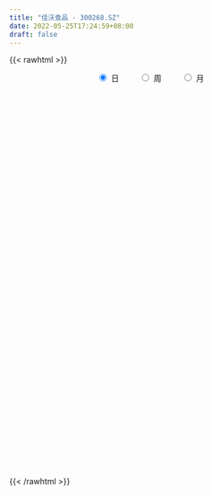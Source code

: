 ```yaml
---
title: "佳沃食品 - 300268.SZ"
date: 2022-05-25T17:24:59+08:00
draft: false
---
```

{{< rawhtml >}}
    <div style="text-align: center">
        <label style="padding: 1rem;"><input style="margin-right: .5rem" type="radio" name="period" value="D" checked onclick="period_change(this)">日</label>
        <label style="padding: 1rem;"><input style="margin-right: .5rem" type="radio" name="period" value="W" onclick="period_change(this)">周</label>
        <label style="padding: 1rem;"><input style="margin-right: .5rem" type="radio" name="period" value="M" onclick="period_change(this)">月</label>
    </div>
    <div id="chart" style="height: 700px;"></div> 
    <script type="text/javascript">
        const D_v = [13145.04,13663.05,7191.04,10773.0,27564.67,13008.0,84226.0,141403.7,189539.82,179212.55,187545.01,143571.5,176761.52,143604.43,189253.91,151968.01,207575.31,147334.25,139234.55,117258.73,154163.55,109918.4,115292.45,120327.79,111083.21,72828.06,106389.52,86748.76,99187.52,60891.77,212212.67,232498.14,178641.51,120754.18,119298.37,123517.76,151480.46,115904.39,106327.94,114860.75,79871.0,70647.0,91020.0,85408.0,52204.79,64749.0,42527.75,47067.0,58462.0,68883.61,47984.0,60441.0,47554.5,44485.0,34669.33,41963.0,36895.0,38705.83,44375.83,44411.83,58368.54,103343.13,89800.7,43679.0,41831.0,56665.53,42396.83,31785.0,25683.0,17790.0,38013.0,38820.3,96392.5,59460.0,47835.87,61320.8,32819.74,41506.01,69755.91,137156.46,77482.89,54893.5,56609.02,42954.0,38817.64,62514.95,37809.95,31688.0,128766.83,85573.49,56201.49,46341.74,55903.31,80698.0,56152.84,65741.0,56137.03,59252.0,72783.0,42992.44,29054.0,104566.92,71501.58,132294.69,84857.63,90142.67,60676.13,72847.76,52758.42,66174.0,110286.56,104191.62,60957.21,53821.95,61814.65,77046.87,59226.9,39187.86,74936.3,30532.0,61694.86,52595.08,58887.0,32768.0,38943.0,28948.0,46447.0,34673.0,37643.03,23052.59,27642.3,59013.41,33432.94,28767.0,31181.29,26229.75,27791.0,16268.83,100284.0,47337.85,30476.78,27700.0,20836.79,31677.83,44000.0,26719.56,18094.58,54946.68,38876.49,21639.02,39759.51,28637.0,19906.0,23868.59,21304.04,21680.01,17948.0,24469.56,64954.6,40561.75,24343.0,27414.0,32401.81,20869.0,55706.82,128567.03,232694.52,173886.12,136979.1,55711.91,63631.36,54038.16,44805.0,35873.0,24068.0,24196.0,22876.0,108737.0,91653.41,60943.24,65972.34,33263.0,53369.01,23774.0,19551.41,26976.5,29566.37,22514.37,21856.89,19308.0,30093.0,26012.0,21627.0,22038.9,35787.0,42807.0,34802.58,47588.39,34320.61,27865.05,28731.0,44653.61,33723.0,29098.61,23397.0,26909.0,20051.0,37267.0,25188.63,18447.0,22692.0,29781.28,26013.07,52874.43,30788.11,35478.0,34051.07,56686.69,47931.02,60566.0,40264.0,39723.01,68124.7,76218.22,78179.19,89179.87,174772.57,270303.67,188594.0,174355.87,165756.06,138268.15,170051.96,104387.0,121262.0,111807.0,96917.78,85533.0,89027.0,75477.0,127626.53,93888.02,101523.96,241338.9,101456.73,62958.53,68131.0,113082.0,97951.99,85634.98]
const D_histogram = [0.0,-0.022974359,-0.0303739353,-0.0218108234,0.01741804,0.0227173302,0.1053380253,0.2452527883,0.4693443636,0.596809552,0.847121999,1.2002234781,1.3297475814,1.2518811882,1.0088789758,0.7455641062,0.4318439879,0.1696390271,-0.0092662337,-0.1610227658,-0.3148822644,-0.3885244754,-0.3918258331,-0.4686736484,-0.4831376516,-0.4885501265,-0.4454105618,-0.4330743899,-0.3758871423,-0.3712249631,-0.2106206732,0.098498266,0.2372999282,0.1575101618,0.0370708491,-0.1109139721,-0.0607459728,-0.0975548222,-0.1075932444,-0.0611522489,-0.0377657283,-0.0714506716,-0.123023816,-0.2109047648,-0.3075207098,-0.3215211256,-0.3511960684,-0.3340944305,-0.3012108747,-0.3379685348,-0.3754736358,-0.4335997175,-0.4891281241,-0.4605069191,-0.4197982785,-0.380348796,-0.3524622942,-0.3024874664,-0.2986725107,-0.3048017974,-0.2421194402,-0.0414003256,0.0401278351,0.0693875334,0.0929123308,0.121608455,0.0898612642,0.0491303981,0.0105355294,-0.0202541069,0.0212408258,0.0337047208,0.1140343487,0.1781849698,0.1512065285,0.1581626866,0.1524780708,0.1688152335,0.2136684512,0.3711977318,0.4268729866,0.4205601822,0.362641493,0.2745868951,0.2175825397,0.2029538753,0.1647738043,0.1166489607,0.167932459,0.1776201535,0.0933151798,0.0570505832,0.0405424284,0.1016460495,0.0707524261,0.0595979678,0.0402047061,0.0593303489,-0.0191543135,-0.1036071408,-0.1373596221,-0.0440778884,0.0117178217,0.2038014506,0.3003806983,0.3479447705,0.3404408275,0.3669618319,0.3302575727,0.246800021,0.3331329382,0.2398045195,0.1473419283,0.0318534685,-0.0531568892,-0.0372672511,-0.0341883151,-0.0755984283,-0.2325332308,-0.3478207534,-0.326783636,-0.3527614339,-0.4034887495,-0.4284973196,-0.3993603638,-0.3764701773,-0.3310338156,-0.2998967231,-0.301645227,-0.2887650772,-0.246311363,-0.1774129623,-0.1040814255,-0.1011394761,-0.1071403458,-0.0939369189,-0.1412886155,-0.1484859673,-0.3257198552,-0.4061285535,-0.4264518827,-0.4217555767,-0.3910897202,-0.3691135472,-0.3063077477,-0.2594337507,-0.2078188167,-0.1120684229,-0.0234130471,0.0434376779,0.1300324864,0.1871524457,0.1879157211,0.2173432493,0.198881303,0.1687866228,0.1625879864,0.1847230085,0.2638789481,0.260428134,0.2411644043,0.1696917848,0.1792601539,0.1410722592,0.2112018044,0.3208142319,0.5086851041,0.4908154796,0.3233881328,0.2042777483,0.1008082201,-0.0048944103,-0.1051680907,-0.2207935113,-0.2660862831,-0.3102638449,-0.3175342145,-0.4454331184,-0.4963536498,-0.4594871081,-0.3569954912,-0.2874917171,-0.1497548987,-0.0667510826,-0.0075738473,0.0495388586,0.1054415891,0.1452897381,0.1624443099,0.1717635921,0.1287049561,0.1383818554,0.1368936758,0.1237062092,0.1265695724,0.1696871835,0.1466817767,0.1392629516,0.0836109184,0.0470409448,-0.0006478099,0.0059080495,-0.0374948923,-0.1124030368,-0.1352283105,-0.1098644125,-0.0649483391,0.0225631233,0.0529997258,0.0727499964,0.0763048313,0.1025336015,0.1203054757,0.1405053728,0.1225573571,0.1305001016,0.1431078621,0.2093447806,0.2510010143,0.1615375153,0.1097223274,0.0648252307,0.1017749331,0.1770066905,0.2252987967,0.3123728486,0.6271619069,0.7865875839,0.8793276586,0.76513693,0.573989572,0.4849945254,0.2631989709,0.0732164286,0.1056953346,0.1397336436,0.1560539379,0.228342609,0.2669454033,0.1790560589,0.2924135768,0.3032144008,0.3690927766,0.2494943007,0.1354915774,0.0153473225,-0.0832378456,-0.0040464995,0.0701105148,0.0611218583]
const D_fast = [0.0,-0.0287179487,-0.0437110088,-0.0406006029,0.0029827705,0.0139613933,0.1229165947,0.3241445549,0.665572221,0.9422397974,1.4043327441,2.0574900928,2.5194510914,2.7545549953,2.7637725268,2.6868486837,2.4810895624,2.2612943584,2.0800725392,1.8880603157,1.655480251,1.484706921,1.3834491051,1.1894328777,1.0541844616,0.9266344551,0.8584213793,0.7624889538,0.7257044158,0.6375603543,0.7455094758,1.0792529815,1.2773796258,1.2369673998,1.1257957994,0.9500824852,0.9850639912,0.9238664363,0.8869297031,0.9180826362,0.9320277248,0.8804801136,0.7981510151,0.6575438752,0.4840477527,0.3896670556,0.2721930957,0.205771126,0.1633519631,0.0421021692,-0.0892713407,-0.2557973517,-0.4336077894,-0.5201133142,-0.5843542431,-0.6399919596,-0.7002210314,-0.7258680702,-0.7967212423,-0.8790509783,-0.8768984811,-0.6865294479,-0.5949693285,-0.5483627469,-0.5016098667,-0.4425116288,-0.4517935036,-0.4802417701,-0.5162027565,-0.5520559195,-0.5052507804,-0.4843607052,-0.3755224901,-0.2668256266,-0.2560024357,-0.209505606,-0.1770707041,-0.1185297329,-0.0202594025,0.2300693111,0.3924628125,0.4912900537,0.5240317377,0.5046238636,0.5020151432,0.5381249475,0.5411383276,0.5221757242,0.6154423372,0.6695350701,0.6085588913,0.5865569405,0.5801843928,0.6666995262,0.6534940094,0.6572390431,0.6478969579,0.6818551879,0.5985819471,0.4882273346,0.4201349478,0.5023972094,0.561122375,0.8041563665,0.9758307887,1.1103810536,1.1879873175,1.3062487798,1.3521089138,1.3303513674,1.4999675191,1.4665902304,1.4109631212,1.3034380285,1.2051384485,1.2117112739,1.2062431311,1.1459334108,0.9308653006,0.7286225897,0.6679637981,0.5537956417,0.4021961387,0.2700632387,0.1993601035,0.1281327457,0.0908106535,0.0469735652,-0.0301862454,-0.0894973649,-0.1086214914,-0.0840763314,-0.0367651509,-0.0591080705,-0.0918940266,-0.1021748296,-0.18484868,-0.2291675237,-0.4878313753,-0.669772212,-0.7967085119,-0.8974511,-0.9645576736,-1.0348598874,-1.0486310248,-1.0666154655,-1.0669552357,-0.9992219476,-0.9164198335,-0.8387096891,-0.719606759,-0.6156986882,-0.5679564825,-0.4841931421,-0.4529347626,-0.4408327871,-0.406384427,-0.3380686528,-0.1929429761,-0.1312867567,-0.0902593853,-0.1193090586,-0.064925651,-0.0678454809,0.0550845153,0.2449005009,0.5599426491,0.6647768945,0.5781965809,0.5101556334,0.4318881602,0.3249619273,0.1983962242,0.0275724258,-0.0842419168,-0.2059854398,-0.292639363,-0.5318965466,-0.7069054904,-0.7849107258,-0.7716679816,-0.7740371367,-0.673739043,-0.6074229976,-0.5501392242,-0.4806418036,-0.3983786759,-0.3222080923,-0.2644424431,-0.2121822628,-0.2230646598,-0.1787922967,-0.1460570572,-0.1283179715,-0.0938122153,-0.0082728083,0.0053922291,0.0327891419,-0.0019601617,-0.0267698992,-0.0746206063,-0.0665877346,-0.1193643994,-0.2223733031,-0.2790056545,-0.2811078596,-0.2524288709,-0.1592766277,-0.1155900938,-0.077652324,-0.0550212813,-0.0031591108,0.0446891324,0.1000153727,0.1127066963,0.1532744661,0.2016591921,0.3202323058,0.424638793,0.3755596729,0.3511750668,0.3224842778,0.3848777135,0.5043611435,0.6089779489,0.774145213,1.2457247479,1.6017973209,1.9143693103,1.9914628142,1.9438128492,1.9760664339,1.8200706222,1.648392187,1.7072949266,1.7762666465,1.8316004254,1.9609747487,2.0663138938,2.0231885642,2.2096494762,2.2962539004,2.4544054703,2.3971805696,2.3170507407,2.2007433164,2.0813486869,2.1595284081,2.2512130511,2.2575048591]
const D_slow = [0.0,-0.0057435897,-0.0133370736,-0.0187897794,-0.0144352694,-0.0087559369,0.0175785694,0.0788917665,0.1962278574,0.3454302454,0.5572107452,0.8572666147,1.18970351,1.5026738071,1.754893551,1.9412845776,2.0492455745,2.0916553313,2.0893387729,2.0490830814,1.9703625154,1.8732313965,1.7752749382,1.6581065261,1.5373221132,1.4151845816,1.3038319411,1.1955633437,1.1015915581,1.0087853173,0.956130149,0.9807547155,1.0400796976,1.079457238,1.0887249503,1.0609964573,1.0458099641,1.0214212585,0.9945229474,0.9792348852,0.9697934531,0.9519307852,0.9211748312,0.86844864,0.7915684625,0.7111881811,0.623389164,0.5398655564,0.4645628378,0.3800707041,0.2862022951,0.1778023657,0.0555203347,-0.0596063951,-0.1645559647,-0.2596431637,-0.3477587372,-0.4233806038,-0.4980487315,-0.5742491809,-0.6347790409,-0.6451291223,-0.6350971636,-0.6177502802,-0.5945221975,-0.5641200838,-0.5416547677,-0.5293721682,-0.5267382859,-0.5318018126,-0.5264916062,-0.518065426,-0.4895568388,-0.4450105963,-0.4072089642,-0.3676682926,-0.3295487749,-0.2873449665,-0.2339278537,-0.1411284207,-0.0344101741,0.0707298715,0.1613902447,0.2300369685,0.2844326034,0.3351710723,0.3763645233,0.4055267635,0.4475098782,0.4919149166,0.5152437115,0.5295063573,0.5396419644,0.5650534768,0.5827415833,0.5976410753,0.6076922518,0.622524839,0.6177362606,0.5918344754,0.5574945699,0.5464750978,0.5494045532,0.6003549159,0.6754500905,0.7624362831,0.84754649,0.9392869479,1.0218513411,1.0835513464,1.1668345809,1.2267857108,1.2636211929,1.27158456,1.2582953377,1.2489785249,1.2404314462,1.2215318391,1.1633985314,1.0764433431,0.9947474341,0.9065570756,0.8056848882,0.6985605583,0.5987204673,0.504602923,0.4218444691,0.3468702883,0.2714589816,0.1992677123,0.1376898715,0.0933366309,0.0673162746,0.0420314056,0.0152463191,-0.0082379106,-0.0435600645,-0.0806815563,-0.1621115201,-0.2636436585,-0.3702566292,-0.4756955233,-0.5734679534,-0.6657463402,-0.7423232771,-0.8071817148,-0.859136419,-0.8871535247,-0.8930067865,-0.882147367,-0.8496392454,-0.802851134,-0.7558722037,-0.7015363914,-0.6518160656,-0.6096194099,-0.5689724133,-0.5227916612,-0.4568219242,-0.3917148907,-0.3314237896,-0.2890008434,-0.2441858049,-0.2089177401,-0.156117289,-0.0759137311,0.051257545,0.1739614149,0.2548084481,0.3058778851,0.3310799402,0.3298563376,0.3035643149,0.2483659371,0.1818443663,0.1042784051,0.0248948515,-0.0864634281,-0.2105518406,-0.3254236176,-0.4146724904,-0.4865454197,-0.5239841444,-0.540671915,-0.5425653768,-0.5301806622,-0.5038202649,-0.4674978304,-0.4268867529,-0.3839458549,-0.3517696159,-0.317174152,-0.2829507331,-0.2520241808,-0.2203817877,-0.1779599918,-0.1412895476,-0.1064738097,-0.0855710801,-0.0738108439,-0.0739727964,-0.072495784,-0.0818695071,-0.1099702663,-0.1437773439,-0.1712434471,-0.1874805318,-0.181839751,-0.1685898196,-0.1504023205,-0.1313261126,-0.1056927123,-0.0756163433,-0.0404900001,-0.0098506608,0.0227743645,0.0585513301,0.1108875252,0.1736377788,0.2140221576,0.2414527394,0.2576590471,0.2831027804,0.327354453,0.3836791522,0.4617723643,0.6185628411,0.815209737,1.0350416517,1.2263258842,1.3698232772,1.4910719085,1.5568716513,1.5751757584,1.6015995921,1.636533003,1.6755464874,1.7326321397,1.7993684905,1.8441325052,1.9172358994,1.9930394996,2.0853126938,2.1476862689,2.1815591633,2.1853959939,2.1645865325,2.1635749076,2.1811025363,2.1963830009]
const D_data = [['2021-05-14', 10.46, 10.64, 10.36, 10.7],['2021-05-17', 10.53, 10.28, 10.21, 10.75],['2021-05-18', 10.35, 10.37, 10.23, 10.42],['2021-05-19', 10.3, 10.55, 10.24, 10.66],['2021-05-20', 10.51, 11.06, 10.51, 11.11],['2021-05-21', 10.96, 10.77, 10.63, 11.0],['2021-05-24', 11.04, 12.03, 11.0, 12.19],['2021-05-25', 11.88, 13.5, 11.88, 13.74],['2021-05-26', 13.9, 15.85, 13.56, 16.04],['2021-05-27', 15.78, 16.06, 14.98, 16.34],['2021-05-28', 16.35, 19.27, 16.01, 19.27],['2021-05-31', 20.7, 23.12, 20.23, 23.12],['2021-06-01', 24.5, 22.79, 21.58, 24.7],['2021-06-02', 22.3, 21.56, 21.3, 23.35],['2021-06-03', 22.24, 19.76, 19.38, 22.73],['2021-06-04', 19.76, 19.1, 18.88, 20.65],['2021-06-07', 19.0, 17.66, 17.21, 19.2],['2021-06-08', 17.8, 17.28, 17.02, 18.16],['2021-06-09', 17.21, 17.49, 16.61, 17.67],['2021-06-10', 17.1, 17.16, 16.49, 17.29],['2021-06-11', 17.23, 16.4, 16.36, 18.13],['2021-06-15', 16.26, 16.78, 16.26, 17.5],['2021-06-16', 17.25, 17.4, 16.32, 17.91],['2021-06-17', 17.45, 16.16, 15.91, 17.77],['2021-06-18', 16.12, 16.54, 15.42, 16.75],['2021-06-21', 16.21, 16.42, 16.04, 16.83],['2021-06-22', 16.38, 16.95, 16.16, 17.88],['2021-06-23', 16.71, 16.54, 16.14, 16.95],['2021-06-24', 16.76, 17.13, 15.95, 17.38],['2021-06-25', 16.88, 16.49, 16.35, 17.14],['2021-06-28', 17.71, 18.8, 17.2, 19.79],['2021-06-29', 18.41, 22.03, 17.58, 22.46],['2021-06-30', 21.1, 21.39, 20.53, 23.12],['2021-07-01', 21.5, 19.12, 18.89, 22.4],['2021-07-02', 19.35, 18.3, 17.87, 19.74],['2021-07-05', 18.53, 17.35, 17.02, 18.68],['2021-07-06', 17.57, 19.65, 17.24, 20.3],['2021-07-07', 19.09, 18.68, 18.41, 20.1],['2021-07-08', 18.3, 18.95, 17.9, 19.94],['2021-07-09', 19.0, 19.83, 18.26, 20.59],['2021-07-12', 20.08, 19.83, 19.33, 20.36],['2021-07-13', 19.47, 19.18, 18.8, 19.66],['2021-07-14', 19.16, 18.78, 18.57, 19.98],['2021-07-15', 18.34, 17.94, 17.47, 18.58],['2021-07-16', 17.8, 17.24, 17.24, 18.08],['2021-07-19', 17.6, 17.83, 17.48, 18.39],['2021-07-20', 17.5, 17.34, 17.2, 17.99],['2021-07-21', 17.53, 17.7, 17.41, 18.1],['2021-07-22', 17.59, 17.85, 17.26, 18.0],['2021-07-23', 17.65, 16.77, 16.7, 17.95],['2021-07-26', 16.6, 16.32, 16.16, 16.88],['2021-07-27', 16.32, 15.51, 15.3, 16.53],['2021-07-28', 15.53, 14.88, 14.67, 15.53],['2021-07-29', 15.0, 15.48, 15.0, 15.78],['2021-07-30', 15.32, 15.45, 15.26, 15.68],['2021-08-02', 15.75, 15.3, 15.08, 15.77],['2021-08-03', 15.27, 15.0, 14.95, 15.4],['2021-08-04', 14.96, 15.17, 14.95, 15.92],['2021-08-05', 15.18, 14.43, 14.3, 15.19],['2021-08-06', 14.19, 13.98, 13.85, 14.84],['2021-08-09', 13.95, 14.69, 13.9, 15.12],['2021-08-10', 14.66, 16.93, 14.52, 17.28],['2021-08-11', 16.88, 16.11, 15.9, 17.1],['2021-08-12', 16.37, 15.71, 15.69, 16.48],['2021-08-13', 15.71, 15.76, 15.53, 16.45],['2021-08-16', 16.0, 15.97, 15.86, 16.85],['2021-08-17', 15.82, 15.21, 15.03, 16.19],['2021-08-18', 15.1, 14.88, 14.72, 15.34],['2021-08-19', 14.92, 14.64, 14.58, 15.3],['2021-08-20', 14.68, 14.47, 14.23, 14.79],['2021-08-23', 14.55, 15.33, 14.3, 15.47],['2021-08-24', 15.5, 15.06, 14.88, 15.75],['2021-08-25', 15.15, 16.15, 14.93, 17.17],['2021-08-26', 15.83, 16.39, 15.4, 16.55],['2021-08-27', 16.17, 15.42, 15.42, 16.76],['2021-08-30', 15.07, 15.86, 14.85, 16.3],['2021-08-31', 15.86, 15.78, 15.6, 16.28],['2021-09-01', 15.78, 16.17, 15.5, 16.48],['2021-09-02', 16.06, 16.81, 15.95, 17.5],['2021-09-03', 16.98, 18.98, 16.88, 19.95],['2021-09-06', 18.71, 18.59, 18.4, 19.16],['2021-09-07', 18.22, 18.29, 17.81, 18.48],['2021-09-08', 18.44, 17.8, 17.58, 19.17],['2021-09-09', 17.47, 17.31, 17.23, 17.98],['2021-09-10', 17.15, 17.54, 17.03, 17.79],['2021-09-13', 17.7, 18.09, 17.08, 18.45],['2021-09-14', 17.9, 17.85, 17.68, 18.3],['2021-09-15', 17.77, 17.66, 17.4, 18.28],['2021-09-16', 17.82, 19.09, 17.53, 19.88],['2021-09-17', 18.9, 18.94, 18.08, 19.66],['2021-09-22', 18.5, 17.74, 17.74, 18.95],['2021-09-23', 17.99, 18.15, 17.87, 18.71],['2021-09-24', 18.07, 18.37, 17.66, 18.89],['2021-09-27', 18.37, 19.6, 18.31, 19.68],['2021-09-28', 19.0, 18.68, 18.48, 19.35],['2021-09-29', 18.6, 18.95, 18.47, 19.79],['2021-09-30', 18.81, 18.89, 18.81, 19.78],['2021-10-08', 19.14, 19.5, 18.95, 19.82],['2021-10-11', 19.3, 18.22, 18.1, 19.43],['2021-10-12', 17.89, 17.74, 17.47, 18.65],['2021-10-13', 17.79, 18.04, 17.5, 18.28],['2021-10-14', 17.94, 19.8, 17.55, 20.34],['2021-10-15', 19.8, 19.8, 19.21, 20.18],['2021-10-18', 20.2, 22.35, 19.6, 22.66],['2021-10-19', 22.78, 22.23, 21.51, 22.93],['2021-10-20', 22.2, 22.37, 22.01, 23.92],['2021-10-21', 22.81, 22.18, 22.07, 23.4],['2021-10-22', 22.18, 23.07, 21.56, 23.96],['2021-10-25', 23.42, 22.67, 22.3, 23.79],['2021-10-26', 23.24, 22.14, 21.41, 23.24],['2021-10-27', 22.32, 24.67, 21.53, 25.86],['2021-10-28', 24.87, 22.8, 22.71, 25.35],['2021-10-29', 23.1, 22.64, 21.82, 23.68],['2021-11-01', 22.63, 22.04, 21.7, 22.95],['2021-11-02', 22.27, 22.05, 21.7, 22.87],['2021-11-03', 22.01, 23.27, 21.79, 23.78],['2021-11-04', 23.12, 23.31, 22.58, 23.6],['2021-11-05', 23.01, 22.78, 22.54, 23.59],['2021-11-08', 22.82, 20.84, 20.37, 22.84],['2021-11-09', 21.0, 20.55, 20.5, 21.16],['2021-11-10', 20.64, 21.88, 20.64, 22.3],['2021-11-11', 21.88, 21.14, 20.4, 22.44],['2021-11-12', 20.84, 20.44, 20.1, 21.28],['2021-11-15', 20.48, 20.33, 20.2, 20.93],['2021-11-16', 20.43, 20.78, 20.19, 21.14],['2021-11-17', 20.47, 20.61, 20.23, 20.81],['2021-11-18', 20.86, 20.86, 20.57, 21.78],['2021-11-19', 20.75, 20.69, 20.08, 20.9],['2021-11-22', 20.7, 20.16, 19.93, 20.7],['2021-11-23', 20.04, 20.17, 20.04, 20.74],['2021-11-24', 20.33, 20.5, 19.91, 20.62],['2021-11-25', 20.43, 20.98, 20.2, 21.85],['2021-11-26', 20.93, 21.32, 20.55, 21.78],['2021-11-29', 20.86, 20.57, 20.41, 21.11],['2021-11-30', 20.6, 20.37, 20.25, 20.94],['2021-12-01', 20.41, 20.55, 19.99, 20.55],['2021-12-02', 20.38, 19.6, 19.6, 20.58],['2021-12-03', 19.6, 19.83, 19.44, 19.96],['2021-12-06', 19.23, 16.99, 16.67, 19.23],['2021-12-07', 16.99, 17.18, 16.54, 17.39],['2021-12-08', 17.3, 17.28, 16.73, 17.3],['2021-12-09', 17.23, 17.15, 17.1, 17.6],['2021-12-10', 17.14, 17.17, 17.05, 17.43],['2021-12-13', 17.35, 16.81, 16.66, 17.35],['2021-12-14', 16.7, 17.18, 16.69, 17.69],['2021-12-15', 17.2, 16.94, 16.81, 17.35],['2021-12-16', 17.03, 16.96, 16.76, 17.13],['2021-12-17', 16.91, 17.66, 16.82, 18.28],['2021-12-20', 17.71, 17.89, 17.36, 18.1],['2021-12-21', 17.93, 17.92, 17.61, 18.1],['2021-12-22', 18.06, 18.53, 17.88, 18.79],['2021-12-23', 18.54, 18.56, 18.2, 18.91],['2021-12-24', 18.78, 18.05, 18.05, 18.78],['2021-12-27', 18.29, 18.55, 17.88, 18.75],['2021-12-28', 18.57, 18.05, 17.92, 18.57],['2021-12-29', 17.97, 17.83, 17.58, 18.11],['2021-12-30', 17.92, 18.08, 17.73, 18.2],['2021-12-31', 18.04, 18.54, 18.04, 18.78],['2022-01-04', 18.49, 19.64, 18.49, 20.24],['2022-01-05', 20.2, 18.96, 18.8, 20.2],['2022-01-06', 19.0, 18.85, 18.45, 19.0],['2022-01-07', 18.85, 18.07, 18.07, 19.15],['2022-01-10', 18.06, 19.02, 18.06, 19.15],['2022-01-11', 19.1, 18.44, 18.35, 19.2],['2022-01-12', 18.56, 20.0, 18.42, 20.19],['2022-01-13', 20.39, 21.18, 20.22, 23.95],['2022-01-14', 22.7, 23.3, 22.7, 25.42],['2022-01-17', 22.12, 21.6, 21.1, 22.7],['2022-01-18', 20.9, 19.58, 18.96, 20.9],['2022-01-19', 19.45, 19.66, 19.31, 19.98],['2022-01-20', 19.76, 19.42, 19.33, 20.7],['2022-01-21', 18.93, 18.91, 18.8, 19.42],['2022-01-24', 18.8, 18.42, 18.29, 19.0],['2022-01-25', 18.26, 17.55, 17.32, 18.42],['2022-01-26', 17.57, 17.83, 17.55, 18.18],['2022-01-27', 17.72, 17.39, 17.39, 18.09],['2022-01-28', 17.47, 17.47, 17.23, 17.84],['2022-02-07', 16.24, 15.28, 14.88, 16.4],['2022-02-08', 15.3, 15.36, 14.6, 15.37],['2022-02-09', 15.78, 16.0, 15.44, 16.22],['2022-02-10', 16.0, 16.82, 16.0, 17.49],['2022-02-11', 17.04, 16.55, 16.42, 17.06],['2022-02-14', 16.67, 17.72, 16.44, 17.75],['2022-02-15', 17.81, 17.47, 17.27, 17.9],['2022-02-16', 17.71, 17.45, 17.24, 17.71],['2022-02-17', 17.49, 17.68, 17.32, 18.1],['2022-02-18', 17.47, 17.96, 17.45, 18.42],['2022-02-21', 17.97, 18.05, 17.77, 18.28],['2022-02-22', 18.09, 17.98, 17.61, 18.21],['2022-02-23', 18.05, 18.03, 17.74, 18.27],['2022-02-24', 17.88, 17.35, 17.17, 18.27],['2022-02-25', 17.59, 17.98, 17.56, 18.07],['2022-02-28', 17.98, 17.93, 17.25, 17.98],['2022-03-01', 17.6, 17.81, 17.6, 18.1],['2022-03-02', 17.74, 18.05, 17.65, 18.56],['2022-03-03', 18.19, 18.77, 18.05, 18.85],['2022-03-04', 18.71, 18.1, 17.9, 18.71],['2022-03-07', 18.1, 18.31, 17.93, 18.98],['2022-03-08', 18.31, 17.61, 17.5, 18.35],['2022-03-09', 17.61, 17.64, 16.84, 18.13],['2022-03-10', 17.9, 17.28, 17.15, 17.9],['2022-03-11', 17.22, 17.84, 16.83, 18.1],['2022-03-14', 17.98, 17.09, 17.02, 18.11],['2022-03-15', 16.9, 16.3, 16.3, 17.14],['2022-03-16', 16.8, 16.57, 15.92, 16.8],['2022-03-17', 16.77, 17.06, 16.49, 17.44],['2022-03-18', 17.15, 17.4, 17.0, 17.58],['2022-03-21', 17.5, 18.25, 17.33, 18.56],['2022-03-22', 18.15, 17.86, 17.75, 18.38],['2022-03-23', 17.91, 17.89, 17.66, 18.02],['2022-03-24', 17.95, 17.79, 17.67, 18.35],['2022-03-25', 17.99, 18.21, 17.58, 18.5],['2022-03-28', 18.42, 18.3, 17.86, 18.76],['2022-03-29', 18.28, 18.53, 18.05, 19.24],['2022-03-30', 17.98, 18.16, 17.7, 18.5],['2022-03-31', 18.19, 18.56, 18.1, 18.86],['2022-04-01', 18.64, 18.79, 18.38, 19.2],['2022-04-06', 18.85, 19.83, 18.85, 20.17],['2022-04-07', 19.59, 20.02, 19.43, 20.39],['2022-04-08', 19.57, 18.44, 18.19, 19.89],['2022-04-11', 18.7, 18.67, 18.04, 19.13],['2022-04-12', 18.53, 18.6, 17.77, 18.75],['2022-04-13', 18.6, 19.71, 18.35, 20.2],['2022-04-14', 20.39, 20.65, 19.2, 20.97],['2022-04-15', 20.63, 20.86, 19.67, 21.37],['2022-04-18', 20.34, 21.99, 20.34, 21.99],['2022-04-19', 24.57, 26.39, 23.65, 26.39],['2022-04-20', 28.0, 26.4, 25.61, 29.89],['2022-04-21', 27.44, 27.05, 26.3, 28.28],['2022-04-22', 26.59, 25.22, 25.21, 27.73],['2022-04-25', 24.68, 24.15, 24.15, 25.99],['2022-04-26', 24.57, 25.3, 24.27, 26.17],['2022-04-27', 25.0, 23.31, 22.05, 25.28],['2022-04-28', 23.6, 22.95, 22.66, 24.0],['2022-04-29', 23.36, 25.61, 23.36, 25.7],['2022-05-05', 25.6, 26.14, 24.9, 26.72],['2022-05-06', 25.11, 26.41, 25.05, 26.95],['2022-05-09', 26.44, 27.75, 26.15, 27.76],['2022-05-10', 27.35, 28.08, 26.51, 28.26],['2022-05-11', 27.8, 26.8, 26.68, 27.9],['2022-05-12', 26.0, 29.85, 26.0, 30.5],['2022-05-13', 29.82, 29.42, 28.79, 30.22],['2022-05-16', 29.8, 30.88, 29.54, 31.13],['2022-05-17', 31.06, 28.96, 28.45, 34.8],['2022-05-18', 29.97, 28.86, 28.63, 30.1],['2022-05-19', 28.29, 28.52, 27.72, 29.1],['2022-05-20', 29.1, 28.48, 28.11, 29.67],['2022-05-23', 28.97, 30.93, 28.78, 31.88],['2022-05-24', 31.02, 31.62, 29.71, 32.0],['2022-05-25', 31.42, 31.12, 30.25, 32.42]]
const W_v = [73037.53,2633.0,462154.27,169339.61,138743.81,138561.68,297496.25,232287.93,157632.31,196461.6,157299.44,104566.62,86135.99,103800.13,139726.56,146190.5,225360.04,175046.23,113584.48,103993.19,159538.16,206398.33,55097.01,356226.29,350228.3900000001,200620.73,138338.04,157307.55,216025.31,298439.1,113376.24,57788.76,219703.48,133610.39,295402.2,177448.55,241478.84,79980.9,118044.52,101275.48,80871.14,39735.13,193398.92,206888.1,379011.37,310966.88,217340.32,83166.67,84888.2,54722.79,67802.0,65659.0,50987.56,95330.6,48900.41,63644.85,58123.52,55333.78,45573.98,148535.97,66113.29,71764.69,58600.54,67853.0,94441.57,108241.46,95290.96,107636.81,168741.94,222799.39,92826.26,82432.79,56893.03,53489.41,67133.55,41262.18,81978.03,46674.36,179024.93,189046.63,98371.64,117266.44,252299.73,239820.67,185252.97,114228.46,123285.53,118346.07,155551.42,147252.83,106835.28,63036.89,105819.66,73483.96,56581.36,53238.0,50319.48,52507.56,70537.95,65931.25,123666.68,50446.69,49651.83,34585.92,67284.44,39569.61,38475.8,65095.18,45224.15,38574.26,45613.46,77591.15,51805.59,7554.0,24919.2,78533.37,52265.94,146158.21,42048.99,16634.12,43585.08,26565.4,23596.2,28986.38,74578.51,83030.54,88554.26,73306.65,52277.23,37076.34,60065.15,98536.46,74825.34,95743.08,128440.28,137627.9,198062.1,188091.42,191829.93,157418.87,105466.46,89972.55,77245.12,46005.78,37803.02,41199.53,30031.07,63572.88,41676.0,105030.69,32053.2,94063.93,146494.12,179843.82,275226.23,152195.73,191530.38,113526.93,141525.89,452422.16,389276.89,410691.04,189404.91,139155.99,45721.0,13662.0,205149.03,119626.92,146925.79,135384.06,296777.19,270067.42,215586.68,438790.1799999999,661196.87,359994.61,280041.54,146367.0,231521.97,163330.54,88189.0,104983.04,135329.66,85152.59,45839.0,108642.69,136356.5,70143.0,193662.37,98186.56,54722.88,50591.01,252822.09,77143.01,74966.98,19632.62,73588.28,72199.76,781927.0800000001,805159.37,765566.3899999999,456621.85,426045.6300000001,863404.87,612091.3,379150.79,281689.36,235133.83,206351.49,337022.37,174320.36,280521.67,342558.92,270757.05,346353.22,158446.54,258728.87,59252.0,320897.94,440818.88,394367.81,291098.23,278645.24,181779.0,180784.27,130237.87,226635.42,175438.65,148818.02,109270.2,157273.35,470239.18,484246.65,151818.0,360568.99,153237.29,119784.26,157062.48,183158.66,133178.61,133375.91,179204.68,165183.71,302509.12,897205.98,699725.1699999999,208724.78,471551.55,575409.12,296668.97]
const W_histogram = [0.0,-0.2252763533,-0.6828133668,-1.0178786239,-1.1490826558,-1.1002556625,-0.8812046995,-0.5681261028,-0.2086773235,0.0733997307,0.266500383,0.309501147,0.3269384057,0.3400954152,0.336979433,0.3970876454,0.4034228139,0.2133438086,0.0889618416,-0.0568480254,0.1471490649,0.1062637189,0.0567434539,-0.59497027,-1.0180773051,-1.2351071241,-1.318990442,-1.2941476185,-1.4413789793,-1.5163429908,-1.4358789992,-1.2551120833,-1.0015000911,-0.6436811013,-0.3290968267,-0.1377624396,0.1038132066,0.2369815438,0.2921285403,0.2437624242,0.2409861707,0.2746773359,0.3747820988,0.5710385373,0.6519599883,0.7212340889,0.6624225833,0.5848913064,0.4683637695,0.4096545759,0.3248729065,0.2951001822,0.2649562496,0.2789519682,0.2145831296,0.1633325747,0.0983679644,0.0592596568,0.0344435765,0.0472495787,0.051586715,0.1057921614,0.1396700131,0.0412881517,-0.0053784424,-0.017810487,0.0180725651,0.0701909877,0.2470178142,0.3077438457,0.3326586837,0.3847557936,0.4017808476,0.4033114914,0.4081709577,0.4075500538,0.4115322926,0.3961931422,0.5167017988,0.5004349476,0.5174910321,0.5118782307,0.5722330022,0.6375580068,0.6104996063,0.5606637862,0.5361767291,0.4867960774,0.4883857286,0.5481677116,0.5398465332,0.5014471125,0.2944556073,0.0870618817,-0.0888506288,-0.1424334012,-0.2202315237,-0.2377894934,-0.2135750077,-0.1805535315,-0.0431377944,0.0045480227,-0.0243862168,-0.0736068195,-0.1002475228,-0.1870535686,-0.1917214413,-0.1238033764,-0.1355597942,-0.1133664122,-0.081647985,-0.0065073092,-0.0376244337,-0.0532146676,-0.037712742,0.0220775306,0.006248525,-0.0504180486,-0.0638631565,-0.1016979995,-0.1743027065,-0.2306737988,-0.2446712093,-0.2550689065,-0.2665511916,-0.2117716372,-0.1791143671,-0.1495012703,-0.1121588233,-0.1176224075,-0.1819084959,-0.1892958951,-0.1710505978,-0.2228214821,-0.1167824476,-0.0804970033,-0.0334908878,0.061881119,0.1734928588,0.2309629774,0.1999049557,0.1266570559,0.0764651746,0.0195686853,-0.0322103491,-0.0499143334,-0.0713841415,-0.0690372246,-0.1008677263,-0.1375434039,-0.1814016212,-0.119835469,-0.0774704208,-0.0893896558,-0.1619462604,-0.1451684567,-0.1157040635,-0.0802069975,-0.054732132,0.0825893546,0.2054079063,0.2337340553,0.2193236886,0.1228610665,0.0665384079,0.0471100462,0.0931988899,0.1209264554,0.1628579822,0.1268836545,0.1674823543,0.2229330886,0.2568362662,0.2633840309,0.2875802943,0.2175298176,0.0405295464,-0.062854125,-0.1745221417,-0.3061908612,-0.3713196877,-0.4498325522,-0.4690519285,-0.4400962465,-0.3450841391,-0.2581738604,-0.1107479475,-0.0522069318,0.0382940084,0.0763485979,0.0538348668,0.067167729,0.0599968638,0.0485101194,0.0469352114,0.0623974377,0.0875854379,0.1116057535,0.6675344765,0.9728897907,0.9415072144,0.8798052585,0.7882036111,0.7995677051,0.8551816842,0.6707373503,0.4792626945,0.2380816361,-0.0317266087,-0.0978543064,-0.2285496583,-0.2493910206,-0.0331529768,0.0013335335,0.1013329897,0.1112007984,0.1333663541,0.1675175652,0.1872256079,0.3859595606,0.4494804873,0.4602742482,0.278136952,0.1492759638,0.0844731214,-0.0722682228,-0.3529201512,-0.4946945781,-0.547245485,-0.5334889634,-0.5389423977,-0.1911613396,-0.2537012334,-0.3813035613,-0.5089423844,-0.4800579046,-0.4421942267,-0.3932978215,-0.3634038539,-0.3576462458,-0.2867314357,-0.1927193689,-0.1480698379,0.0404120197,0.4328788232,0.678282937,0.8432658149,1.0883086087,1.1161256111,1.232254843]
const W_fast = [0.0,-0.2815954416,-0.9098357968,-1.4993707099,-1.9178454058,-2.1440823281,-2.1453325399,-1.9742854689,-1.6670060205,-1.3665790336,-1.1068532856,-0.9864772348,-0.8873053747,-0.7891245113,-0.7079956354,-0.5486155116,-0.4414246396,-0.5781676927,-0.6803091993,-0.8403310727,-0.5995467161,-0.6138661324,-0.6492005339,-1.4496568253,-2.1272831867,-2.6530897867,-3.0667207151,-3.3654147962,-3.8729909019,-4.3270406611,-4.6055464193,-4.7385575242,-4.7353205548,-4.5384218403,-4.3061117724,-4.1492179952,-3.8816890474,-3.6892753242,-3.5610961926,-3.5485217027,-3.4910514134,-3.3886909143,-3.1948906268,-2.8558745539,-2.6119631059,-2.362380483,-2.2555863428,-2.1868947931,-2.1863313876,-2.1426269373,-2.14619038,-2.1021880588,-2.0660929289,-1.9823592183,-1.9930822745,-2.0034996857,-2.0438723049,-2.0681656983,-2.0843708845,-2.0597524876,-2.0425186725,-1.9618651858,-1.8930698308,-1.9811296543,-2.029140859,-2.0460255253,-2.0056243319,-1.9359581624,-1.6973768824,-1.5597148895,-1.4516353806,-1.3033493223,-1.1858790564,-1.0835205398,-0.976618334,-0.8753517245,-0.7684864125,-0.6847772773,-0.4350931711,-0.3262512853,-0.1798224428,-0.0574656865,0.1459473355,0.3706618418,0.4962283428,0.5865584694,0.6961155945,0.7684339621,0.8921200454,1.0889439564,1.2155844113,1.3025467687,1.1691691653,0.9835409101,0.7854157425,0.6962246198,0.5633686163,0.4863632733,0.4571840071,0.4450671004,0.5716983889,0.6205212117,0.585490418,0.5178681105,0.4661655264,0.3325960884,0.2799978554,0.3169650762,0.2713187098,0.2651704888,0.2764769197,0.3499907682,0.3094675354,0.2805736346,0.2866473746,0.3519570299,0.3376901555,0.2684190698,0.2390081728,0.1757488298,0.0595684463,-0.0544710958,-0.1296363085,-0.2038012324,-0.2819213154,-0.2800846703,-0.292205992,-0.2999682127,-0.2906654716,-0.3255346577,-0.43529787,-0.490009243,-0.5145265951,-0.62200285,-0.5451594274,-0.528998234,-0.4903648404,-0.3795225538,-0.2245375993,-0.1093267364,-0.0904085192,-0.131992155,-0.1630677426,-0.2150720606,-0.2749036823,-0.3050862499,-0.3444020934,-0.3593144826,-0.4163619159,-0.4874234444,-0.5766320671,-0.5450247821,-0.5220273391,-0.5562939881,-0.6693371577,-0.6888514683,-0.6883130909,-0.6728677742,-0.6610759418,-0.5031071165,-0.3289365883,-0.2421769255,-0.20175637,-0.2675037255,-0.3071917821,-0.3148426323,-0.2454540662,-0.1874948868,-0.1048488644,-0.1091022785,-0.0266329902,0.0845510163,0.1826632604,0.2550570328,0.3511483698,0.3354803475,0.1686124629,0.0495152602,-0.1057832918,-0.3139997267,-0.4719584751,-0.6629294777,-0.7994118361,-0.8804802156,-0.871739143,-0.8493723295,-0.7296334035,-0.6841441207,-0.5840696783,-0.5269279394,-0.5359829538,-0.5058581593,-0.4980298086,-0.4973890231,-0.4872301283,-0.4561685425,-0.4090841828,-0.3571624288,0.3656499132,0.9142276751,1.1182219024,1.2764712612,1.3819205165,1.5931765368,1.862585937,1.8458259406,1.7741669584,1.592506309,1.3147664121,1.2241751377,1.0363423714,0.9531532539,1.1611030535,1.1959229472,1.3212556508,1.3589236591,1.4144308033,1.4904614058,1.5569758504,1.8521996933,2.0280907418,2.1539530648,2.0413500065,1.9498080093,1.9061234472,1.7313150474,1.3624330811,1.0969850098,0.9076227315,0.7880070123,0.6478179786,0.9478087017,0.8218434996,0.5989152814,0.3440408623,0.2529108659,0.1802259871,0.1307979369,0.069840941,-0.0138130123,-0.0145810611,0.0312511635,0.038883235,0.2374680975,0.7381546068,1.1531294548,1.5289287864,2.0460487324,2.3528971376,2.7770900802]
const W_slow = [0.0,-0.0563190883,-0.22702243,-0.481492086,-0.7687627499,-1.0438266656,-1.2641278404,-1.4061593661,-1.458328697,-1.4399787643,-1.3733536686,-1.2959783818,-1.2142437804,-1.1292199266,-1.0449750683,-0.945703157,-0.8448474535,-0.7915115014,-0.769271041,-0.7834830473,-0.7466957811,-0.7201298513,-0.7059439878,-0.8546865553,-1.1092058816,-1.4179826626,-1.7477302731,-2.0712671777,-2.4316119226,-2.8106976703,-3.1696674201,-3.4834454409,-3.7338204637,-3.894740739,-3.9770149457,-4.0114555556,-3.985502254,-3.926256868,-3.8532247329,-3.7922841269,-3.7320375842,-3.6633682502,-3.5696727255,-3.4269130912,-3.2639230941,-3.0836145719,-2.9180089261,-2.7717860995,-2.6546951571,-2.5522815131,-2.4710632865,-2.397288241,-2.3310491786,-2.2613111865,-2.2076654041,-2.1668322604,-2.1422402693,-2.1274253551,-2.118814461,-2.1070020663,-2.0941053875,-2.0676573472,-2.0327398439,-2.022417806,-2.0237624166,-2.0282150383,-2.0236968971,-2.0061491501,-1.9443946966,-1.8674587352,-1.7842940642,-1.6881051159,-1.587659904,-1.4868320311,-1.3847892917,-1.2829017782,-1.1800187051,-1.0809704195,-0.9517949698,-0.8266862329,-0.6973134749,-0.5693439172,-0.4262856667,-0.266896165,-0.1142712634,0.0258946831,0.1599388654,0.2816378847,0.4037343169,0.5407762448,0.6757378781,0.8010996562,0.874713558,0.8964790284,0.8742663713,0.838658021,0.78360014,0.7241527667,0.6707590148,0.6256206319,0.6148361833,0.615973189,0.6098766348,0.5914749299,0.5664130492,0.519649657,0.4717192967,0.4407684526,0.406878504,0.378536901,0.3581249047,0.3564980774,0.347091969,0.3337883021,0.3243601166,0.3298794993,0.3314416305,0.3188371184,0.3028713292,0.2774468294,0.2338711527,0.176202703,0.1150349007,0.0512676741,-0.0153701238,-0.0683130331,-0.1130916249,-0.1504669424,-0.1785066483,-0.2079122502,-0.2533893741,-0.3007133479,-0.3434759973,-0.3991813679,-0.4283769798,-0.4485012306,-0.4568739526,-0.4414036728,-0.3980304581,-0.3402897138,-0.2903134748,-0.2586492109,-0.2395329172,-0.2346407459,-0.2426933332,-0.2551719165,-0.2730179519,-0.290277258,-0.3154941896,-0.3498800406,-0.3952304459,-0.4251893131,-0.4445569183,-0.4669043323,-0.5073908974,-0.5436830116,-0.5726090274,-0.5926607768,-0.6063438098,-0.5856964711,-0.5343444946,-0.4759109808,-0.4210800586,-0.390364792,-0.37373019,-0.3619526785,-0.338652956,-0.3084213422,-0.2677068466,-0.235985933,-0.1941153444,-0.1383820723,-0.0741730057,-0.008326998,0.0635680755,0.1179505299,0.1280829165,0.1123693853,0.0687388498,-0.0078088655,-0.1006387874,-0.2130969255,-0.3303599076,-0.4403839692,-0.526655004,-0.5911984691,-0.618885456,-0.6319371889,-0.6223636868,-0.6032765373,-0.5898178206,-0.5730258884,-0.5580266724,-0.5458991425,-0.5341653397,-0.5185659802,-0.4966696208,-0.4687681824,-0.3018845633,-0.0586621156,0.176714688,0.3966660026,0.5937169054,0.7936088317,1.0074042527,1.1750885903,1.2949042639,1.354424673,1.3464930208,1.3220294442,1.2648920296,1.2025442745,1.1942560303,1.1945894137,1.2199226611,1.2477228607,1.2810644492,1.3229438405,1.3697502425,1.4662401326,1.5786102545,1.6936788165,1.7632130545,1.8005320455,1.8216503258,1.8035832701,1.7153532323,1.5916795878,1.4548682166,1.3214959757,1.1867603763,1.1389700414,1.075544733,0.9802188427,0.8529832466,0.7329687705,0.6224202138,0.5240957584,0.4332447949,0.3438332335,0.2721503746,0.2239705323,0.1869530729,0.1970560778,0.3052757836,0.4748465178,0.6856629716,0.9577401237,1.2367715265,1.5448352372]
const W_data = [['2017-03-10', 35.02, 35.3, 35.02, 35.86],['2017-07-21', 31.77, 31.77, 31.77, 31.77],['2017-07-28', 28.59, 26.62, 25.3, 28.59],['2017-08-04', 26.39, 25.27, 24.62, 26.74],['2017-08-11', 25.27, 25.6, 24.5, 26.3],['2017-08-18', 25.58, 26.6, 25.2, 27.55],['2017-08-25', 26.77, 28.5, 26.35, 29.26],['2017-09-01', 28.36, 30.35, 28.18, 30.5],['2017-09-08', 30.08, 32.24, 29.67, 32.28],['2017-09-15', 32.21, 32.75, 31.72, 33.66],['2017-09-22', 32.81, 32.86, 32.05, 34.2],['2017-09-29', 32.15, 31.66, 30.55, 32.88],['2017-10-13', 32.0, 31.58, 30.81, 32.37],['2017-10-20', 31.57, 31.71, 31.3, 32.6],['2017-10-27', 31.71, 31.65, 31.35, 32.5],['2017-11-03', 31.7, 32.75, 29.01, 32.89],['2017-11-10', 32.71, 32.45, 31.73, 34.49],['2017-11-17', 31.81, 29.62, 29.1, 31.9],['2017-11-24', 29.68, 29.6, 28.29, 30.0],['2017-12-01', 29.49, 28.5, 26.08, 29.87],['2017-12-08', 28.52, 32.97, 28.3, 33.06],['2017-12-15', 31.95, 30.34, 30.0, 32.02],['2017-12-22', 30.22, 29.95, 29.52, 30.44],['2017-12-29', 29.75, 20.17, 19.51, 29.95],['2018-01-05', 20.23, 19.33, 19.04, 20.7],['2018-01-12', 19.28, 19.09, 18.68, 19.6],['2018-01-19', 19.11, 18.69, 18.16, 19.2],['2018-01-26', 18.45, 18.57, 18.11, 19.3],['2018-02-02', 18.62, 14.66, 14.1, 18.87],['2018-02-09', 14.38, 13.4, 12.02, 14.77],['2018-02-14', 13.87, 13.75, 13.32, 14.44],['2018-02-23', 13.85, 14.16, 13.76, 14.87],['2018-03-02', 14.19, 14.83, 14.17, 15.85],['2018-03-09', 14.82, 16.59, 14.68, 16.59],['2018-03-16', 17.05, 16.92, 16.0, 18.0],['2018-03-23', 16.92, 15.99, 15.5, 17.8],['2018-03-30', 15.58, 17.21, 15.05, 18.63],['2018-04-04', 17.25, 16.44, 16.21, 17.4],['2018-04-13', 16.5, 15.63, 15.51, 16.98],['2018-04-20', 15.67, 14.02, 13.92, 15.77],['2018-04-27', 13.97, 14.11, 13.5, 14.77],['2018-05-04', 14.2, 14.33, 13.95, 14.76],['2018-05-11', 14.58, 15.27, 14.2, 16.45],['2018-05-18', 15.1, 17.16, 14.74, 17.16],['2018-05-25', 17.16, 16.48, 16.2, 18.53],['2018-06-01', 16.3, 16.84, 15.23, 18.0],['2018-06-08', 16.4, 15.39, 15.24, 16.94],['2018-06-15', 15.01, 14.88, 14.61, 15.5],['2018-06-22', 14.5, 13.9, 13.0, 14.68],['2018-06-29', 13.96, 14.13, 13.49, 14.25],['2018-07-06', 14.25, 13.35, 12.16, 14.35],['2018-07-13', 13.18, 13.63, 12.65, 13.89],['2018-07-20', 13.6, 13.35, 13.11, 13.79],['2018-07-27', 13.53, 13.75, 12.91, 14.13],['2018-08-03', 13.7, 12.51, 12.2, 13.8],['2018-08-10', 12.51, 12.2, 11.28, 12.68],['2018-08-17', 12.09, 11.51, 11.51, 12.43],['2018-08-24', 11.35, 11.31, 11.03, 11.69],['2018-08-31', 11.33, 11.05, 11.0, 11.62],['2018-09-07', 11.05, 11.22, 10.7, 11.98],['2018-09-14', 11.2, 10.9, 10.83, 11.28],['2018-09-21', 10.9, 11.45, 10.8, 11.77],['2018-09-28', 11.39, 11.24, 11.05, 11.85],['2018-10-12', 11.1, 9.19, 8.79, 11.33],['2018-10-19', 9.03, 9.17, 8.45, 9.34],['2018-10-26', 9.35, 9.14, 8.9, 9.81],['2018-11-02', 9.1, 9.52, 8.65, 9.54],['2018-11-09', 9.61, 9.71, 9.46, 9.97],['2018-11-16', 9.7, 11.74, 9.7, 11.74],['2018-11-23', 12.86, 10.88, 10.83, 12.86],['2018-11-30', 10.93, 10.66, 10.45, 11.25],['2018-12-07', 10.98, 11.25, 10.84, 11.65],['2018-12-14', 11.2, 11.08, 11.05, 11.63],['2018-12-21', 10.92, 11.04, 10.62, 11.34],['2018-12-28', 10.88, 11.22, 10.68, 11.41],['2019-01-04', 11.17, 11.3, 10.69, 11.39],['2019-01-11', 11.32, 11.52, 11.25, 11.8],['2019-01-18', 11.52, 11.41, 11.21, 11.8],['2019-01-25', 11.42, 13.62, 11.37, 13.99],['2019-02-01', 13.8, 12.47, 11.4, 14.88],['2019-02-15', 12.5, 13.19, 12.43, 13.49],['2019-02-22', 13.19, 13.26, 12.96, 13.86],['2019-03-01', 13.32, 14.6, 13.16, 15.48],['2019-03-08', 14.6, 15.44, 14.4, 16.26],['2019-03-15', 15.65, 14.86, 14.41, 16.17],['2019-03-22', 15.0, 14.83, 14.66, 15.26],['2019-03-29', 14.38, 15.4, 14.13, 15.78],['2019-04-04', 15.41, 15.33, 15.25, 16.09],['2019-04-12', 15.45, 16.28, 15.15, 16.55],['2019-04-19', 16.4, 17.66, 16.05, 17.9],['2019-04-26', 17.64, 17.47, 16.97, 18.4],['2019-04-30', 17.61, 17.49, 16.35, 18.2],['2019-05-10', 17.1, 15.15, 14.5, 17.21],['2019-05-17', 15.36, 14.3, 14.21, 15.54],['2019-05-24', 14.2, 13.78, 13.62, 14.87],['2019-05-31', 13.8, 14.72, 13.8, 14.94],['2019-06-06', 14.8, 14.03, 13.92, 15.0],['2019-06-14', 14.03, 14.45, 13.78, 15.06],['2019-06-21', 14.68, 14.91, 13.99, 15.72],['2019-06-28', 15.15, 15.11, 14.52, 15.96],['2019-07-05', 15.2, 16.88, 15.12, 17.44],['2019-07-12', 16.82, 16.33, 16.1, 16.9],['2019-07-19', 16.23, 15.5, 15.3, 16.55],['2019-07-26', 15.53, 15.08, 14.81, 15.56],['2019-08-02', 15.14, 15.17, 14.58, 15.88],['2019-08-09', 15.18, 14.07, 14.02, 15.36],['2019-08-16', 14.09, 14.77, 14.07, 15.35],['2019-08-23', 14.93, 15.79, 14.72, 15.92],['2019-08-30', 15.47, 14.9, 14.81, 15.89],['2019-09-06', 14.9, 15.31, 14.85, 15.44],['2019-09-12', 15.31, 15.55, 15.18, 15.7],['2019-09-20', 15.26, 16.4, 15.08, 17.19],['2019-09-27', 16.15, 15.22, 15.11, 16.63],['2019-09-30', 15.18, 15.3, 15.18, 15.39],['2019-10-11', 15.46, 15.7, 15.46, 15.85],['2019-10-18', 15.84, 16.5, 15.7, 17.27],['2019-10-25', 16.98, 15.73, 15.28, 17.3],['2019-11-01', 16.78, 15.05, 14.98, 17.23],['2019-11-08', 15.15, 15.4, 14.71, 15.59],['2019-11-15', 15.51, 14.93, 14.85, 15.51],['2019-11-22', 14.9, 14.12, 14.04, 15.3],['2019-11-29', 14.17, 13.84, 13.59, 14.22],['2019-12-06', 13.9, 14.01, 13.83, 14.13],['2019-12-13', 14.01, 13.8, 13.59, 14.19],['2019-12-20', 13.78, 13.52, 13.3, 13.87],['2019-12-27', 13.57, 14.27, 12.8, 14.27],['2020-01-03', 14.25, 14.06, 13.73, 14.8],['2020-01-10', 13.9, 14.04, 13.73, 14.52],['2020-01-17', 13.99, 14.19, 13.87, 14.67],['2020-01-23', 14.19, 13.62, 13.37, 14.3],['2020-02-07', 12.26, 12.54, 11.37, 12.57],['2020-02-14', 12.6, 12.87, 12.37, 13.5],['2020-02-21', 12.97, 13.03, 12.91, 13.51],['2020-02-28', 13.03, 11.85, 11.81, 13.07],['2020-03-06', 11.83, 13.78, 11.73, 14.06],['2020-03-13', 13.7, 13.15, 11.87, 13.95],['2020-03-20', 13.28, 13.4, 12.93, 14.47],['2020-03-27', 13.15, 14.34, 12.33, 14.96],['2020-04-03', 14.2, 15.14, 13.61, 15.8],['2020-04-10', 15.13, 15.03, 13.98, 15.76],['2020-04-17', 14.99, 14.12, 13.81, 15.0],['2020-04-24', 14.12, 13.4, 13.0, 14.59],['2020-04-30', 13.4, 13.4, 12.03, 13.56],['2020-05-08', 13.2, 13.03, 12.91, 13.47],['2020-05-15', 13.03, 12.76, 12.53, 13.11],['2020-05-22', 12.6, 12.93, 12.6, 13.4],['2020-05-29', 12.83, 12.69, 12.35, 13.1],['2020-06-05', 12.69, 12.84, 12.6, 13.15],['2020-06-12', 12.8, 12.22, 12.03, 12.84],['2020-06-19', 11.13, 11.83, 11.13, 12.22],['2020-06-24', 11.76, 11.34, 11.34, 11.97],['2020-07-03', 11.48, 12.53, 10.96, 12.53],['2020-07-10', 12.7, 12.43, 12.32, 13.2],['2020-07-17', 12.44, 11.7, 11.4, 13.2],['2020-07-24', 11.72, 10.54, 10.45, 11.98],['2020-07-31', 10.55, 11.31, 10.29, 11.55],['2020-08-07', 11.11, 11.41, 10.91, 11.96],['2020-08-14', 11.48, 11.5, 10.98, 11.88],['2020-08-21', 11.55, 11.4, 11.01, 11.8],['2020-08-28', 11.41, 13.17, 11.23, 13.9],['2020-09-04', 12.83, 13.73, 12.35, 15.25],['2020-09-11', 13.65, 13.06, 12.2, 15.19],['2020-09-18', 13.0, 12.68, 12.42, 13.86],['2020-09-25', 12.77, 11.43, 11.39, 12.83],['2020-09-30', 11.58, 11.54, 11.22, 11.65],['2020-10-09', 11.78, 11.79, 11.6, 11.9],['2020-10-16', 11.79, 12.69, 11.71, 13.5],['2020-10-23', 12.6, 12.7, 12.29, 13.23],['2020-10-30', 12.55, 13.14, 12.41, 13.55],['2020-11-06', 13.2, 12.26, 12.0, 13.28],['2020-11-13', 12.3, 13.32, 11.81, 14.14],['2020-11-20', 13.52, 13.9, 12.73, 14.24],['2020-11-27', 14.08, 14.05, 12.95, 14.42],['2020-12-04', 14.07, 14.02, 13.24, 15.16],['2020-12-11', 13.82, 14.55, 13.75, 16.6],['2020-12-18', 13.9, 13.46, 13.24, 14.57],['2020-12-25', 13.3, 11.57, 11.45, 13.38],['2020-12-31', 11.62, 11.74, 11.04, 11.91],['2021-01-08', 11.66, 10.97, 10.88, 12.42],['2021-01-15', 10.98, 9.87, 9.58, 11.06],['2021-01-22', 9.93, 9.89, 9.83, 10.4],['2021-01-29', 9.89, 8.98, 8.87, 9.9],['2021-02-05', 9.05, 9.05, 8.6, 9.46],['2021-02-10', 9.1, 9.26, 9.1, 9.79],['2021-02-19', 9.41, 10.04, 9.4, 10.17],['2021-02-26', 10.22, 10.11, 9.9, 10.83],['2021-03-05', 10.1, 11.27, 10.05, 11.58],['2021-03-12', 11.18, 10.56, 10.23, 11.38],['2021-03-19', 10.51, 11.27, 10.4, 12.67],['2021-03-26', 11.3, 10.92, 10.6, 11.45],['2021-04-02', 10.84, 10.17, 10.11, 10.97],['2021-04-09', 10.17, 10.56, 9.96, 10.73],['2021-04-16', 10.75, 10.29, 10.0, 12.21],['2021-04-23', 10.29, 10.15, 10.13, 10.57],['2021-04-30', 10.15, 10.2, 9.53, 10.3],['2021-05-07', 10.2, 10.42, 10.2, 10.55],['2021-05-14', 10.47, 10.64, 9.89, 10.7],['2021-05-21', 10.53, 10.77, 10.21, 11.11],['2021-05-28', 11.04, 19.27, 11.0, 19.27],['2021-06-04', 20.7, 19.1, 18.88, 24.7],['2021-06-11', 19.0, 16.4, 16.36, 19.2],['2021-06-18', 16.26, 16.54, 15.42, 17.91],['2021-06-25', 16.21, 16.49, 15.95, 17.88],['2021-07-02', 17.71, 18.3, 17.2, 23.12],['2021-07-09', 18.53, 19.83, 17.02, 20.59],['2021-07-16', 20.08, 17.24, 17.24, 20.36],['2021-07-23', 17.6, 16.77, 16.7, 18.39],['2021-07-30', 16.6, 15.45, 14.67, 16.88],['2021-08-06', 15.75, 13.98, 13.85, 15.92],['2021-08-13', 13.95, 15.76, 13.9, 17.28],['2021-08-20', 16.0, 14.47, 14.23, 16.85],['2021-08-27', 14.55, 15.42, 14.3, 17.17],['2021-09-03', 15.07, 18.98, 14.85, 19.95],['2021-09-10', 18.71, 17.54, 17.03, 19.17],['2021-09-17', 17.7, 18.94, 17.08, 19.88],['2021-09-24', 18.5, 18.37, 17.66, 18.95],['2021-09-30', 18.37, 18.89, 18.31, 19.79],['2021-10-08', 19.14, 19.5, 18.95, 19.82],['2021-10-15', 19.3, 19.8, 17.47, 20.34],['2021-10-22', 20.2, 23.07, 19.6, 23.96],['2021-10-29', 23.42, 22.64, 21.41, 25.86],['2021-11-05', 22.63, 22.78, 21.7, 23.78],['2021-11-12', 22.82, 20.44, 20.1, 22.84],['2021-11-19', 20.48, 20.69, 20.08, 21.78],['2021-11-26', 20.7, 21.32, 19.91, 21.85],['2021-12-03', 20.86, 19.83, 19.44, 21.11],['2021-12-10', 19.23, 17.17, 16.54, 19.23],['2021-12-17', 17.35, 17.66, 16.66, 18.28],['2021-12-24', 17.71, 18.05, 17.36, 18.91],['2021-12-31', 18.29, 18.54, 17.58, 18.78],['2022-01-07', 18.49, 18.07, 18.07, 20.24],['2022-01-14', 18.06, 23.3, 18.06, 25.42],['2022-01-21', 22.12, 18.91, 18.8, 22.7],['2022-01-28', 18.8, 17.47, 17.23, 19.0],['2022-02-11', 16.24, 16.55, 14.6, 17.49],['2022-02-18', 16.67, 17.96, 16.44, 18.42],['2022-02-25', 17.97, 17.98, 17.17, 18.28],['2022-03-04', 17.98, 18.1, 17.25, 18.85],['2022-03-11', 18.1, 17.84, 16.83, 18.98],['2022-03-18', 17.98, 17.4, 15.92, 18.11],['2022-03-25', 17.5, 18.21, 17.33, 18.56],['2022-04-01', 18.42, 18.79, 17.7, 19.24],['2022-04-08', 18.85, 18.44, 18.19, 20.39],['2022-04-15', 18.7, 20.86, 17.77, 21.37],['2022-04-22', 20.34, 25.22, 20.34, 29.89],['2022-04-29', 24.68, 25.61, 22.05, 26.17],['2022-05-06', 25.6, 26.41, 24.9, 26.95],['2022-05-13', 26.44, 29.42, 26.0, 30.5],['2022-05-20', 29.8, 28.48, 27.72, 34.8],['2022-05-27', 28.97, 31.12, 28.78, 32.42]]
const M_v = [296003.45,620008.89,529476.66,229822.09,255342.08,445499.86,295668.65,158465.64,108956.08,436996.2800000001,340517.89,315174.86,272365.05,131397.76,607482.42,1012249.8200000002,752302.6299999998,480416.81,1097801.0700000001,447107.9000000001,83621.47,756200.5399999998,299272.35,577338.99,433713.26,512633.0299999999,426114.78,979920.95,1528614.23,1278135.9400000002,859685.6599999999,902188.73,471822.2799999999,589563.95,488956.2499999999,844859.27,704934.76,496176.06,434801.9900000001,462984.86,269889.59,387723.6300000001,714794.4199999999,251555.99,2696809.0,2297805.5799999996,1766338.0499999998,427140.17,509183.53,899239.9999999999,648752.9899999999,375293.6800000001,695430.4400000001,800372.7900000002,946620.7100000002,747973.6299999999,905173.2399999999,380172.04,983353.8600000001,586764.52,295282.92,256072.78,345014.49,318510.11,639321.2799999999,259948.78,519962.3,432834.8,715714.4700000001,591022.4900000001,289122.98,239296.24,283210.17,230790.13,221138.46,295409.72,135300.59,272969.75,188436.36,329170.03,710605.76,563548.87,155039.4,267875.8,822280.7999999999,970985.8200000001,1102269.3700000001,485363.74,1031977.97,1772227.5800000001,588024.5499999999,374963.94,536326.3099999999,472268.09,1090919.24,2933174.0599999996,1748117.8300000003,1092356.4299999999,1282704.0600000001,1215336.6299999999,992255.03,730451.8700000001,1263577.1799999999,655217.54,730302.2699999999,2098675.0499999998,1552354.4200000002]
const M_histogram = [0.0,0.2339236467,0.2830542116,0.1230990677,-0.102506904,-0.0788796753,-0.1998227407,-0.2087596924,-0.2010110809,-0.2139846964,-0.3862039748,-0.4447487458,-0.456041624,-0.5356420842,-0.6450046696,-0.5845763497,-0.5267754395,-0.374171528,-0.3983992817,-0.384502979,-0.0657656428,0.5634129269,0.8404474946,1.4266060667,1.7136896485,2.583149904,2.2102918678,1.5965857695,1.0263792436,0.6284137508,0.6813908829,1.3273010223,1.5172643646,0.6843404352,-0.0500788555,-0.301875928,-0.2289907931,-0.3987945703,-0.5481656852,-0.7860549005,-0.8207417699,-0.7441598419,-0.5561210596,-0.26916065,0.7699194604,0.9165645981,1.4564427381,1.5181110449,0.8451373317,0.6136147925,0.5169993221,0.4009755337,0.0775677774,-0.699195604,-1.4172194835,-1.9184339459,-2.0080496476,-2.1750240502,-2.002803484,-1.973442526,-1.9055818569,-1.9098073257,-1.795734663,-1.7504390953,-1.5258274252,-1.2532802858,-0.9429737158,-0.5356876222,-0.1604984483,0.2390884339,0.3223215453,0.4038362064,0.430578794,0.4544314021,0.4895027321,0.4839792021,0.3973148756,0.3419263225,0.2852906994,0.1357419924,0.2124560323,0.1973760583,0.1448855078,0.0318011991,-0.0317199086,0.0343147343,0.0088957475,0.1067952627,0.2498095448,0.1730800612,-0.0492399351,-0.1027959227,-0.1132643068,-0.1029392365,0.7452745234,1.1375685082,0.9522709982,0.8126302646,0.8844874687,1.1239679883,1.0692135035,0.8585513571,0.6077571788,0.4412118899,0.3460461435,0.7095291499,1.2415335663]
const M_fast = [0.0,0.2924045584,0.4122986761,0.2831182992,0.0318856015,0.0357929113,-0.1351058392,-0.196232714,-0.2387368727,-0.3052066623,-0.5739769344,-0.7437088919,-0.8690121761,-1.0825231574,-1.3531369102,-1.4388526776,-1.5127456273,-1.4536845979,-1.577512172,-1.6597416141,-1.3574456885,-0.5874138871,-0.1002674457,0.842542643,1.5580486369,3.0732963684,3.2530112992,3.0384516432,2.7248399282,2.4839778732,2.707302726,3.685038121,4.2543175544,3.5924787339,2.8455397293,2.5182736747,2.5339111114,2.2644086916,1.9779961554,1.543593215,1.3037209031,1.1942628707,1.2432713881,1.4629416352,2.6945016107,3.0702878979,3.9742767224,4.4154727904,3.9537834101,3.8756645691,3.9082989293,3.8925190242,3.5885032123,2.6369409299,1.5646121796,0.5837892306,-0.007838883,-0.7185692981,-1.0470496028,-1.5110492763,-1.9195840715,-2.4012613717,-2.7361223748,-3.1284365809,-3.2852817671,-3.3260546992,-3.2514915582,-2.9781273701,-2.6430628083,-2.1837038176,-2.0198903198,-1.8374166071,-1.703029321,-1.5655688624,-1.4081218495,-1.2926505789,-1.2799861865,-1.249893159,-1.2352061072,-1.3508193161,-1.2209912681,-1.1867272275,-1.2029964011,-1.30813041,-1.3795814949,-1.3049681684,-1.3281632183,-1.2035648874,-0.9980982192,-1.0315576874,-1.2661876676,-1.3454426358,-1.3842270966,-1.3996368354,-0.3651044446,0.3115816672,0.3643519067,0.4278687393,0.7208478106,1.2413203273,1.4538692184,1.4578449112,1.3589900276,1.3027477112,1.2940935007,1.8349587945,2.6773466025]
const M_slow = [0.0,0.0584809117,0.1292444646,0.1600192315,0.1343925055,0.1146725867,0.0647169015,0.0125269784,-0.0377257918,-0.0912219659,-0.1877729596,-0.2989601461,-0.4129705521,-0.5468810731,-0.7081322406,-0.854276328,-0.9859701878,-1.0795130698,-1.1791128903,-1.275238635,-1.2916800457,-1.150826814,-0.9407149404,-0.5840634237,-0.1556410116,0.4901464644,1.0427194314,1.4418658738,1.6984606846,1.8555641223,2.0259118431,2.3577370987,2.7370531898,2.9081382986,2.8956185848,2.8201496028,2.7629019045,2.6632032619,2.5261618406,2.3296481155,2.124462673,1.9384227125,1.7993924476,1.7321022851,1.9245821503,2.1537232998,2.5178339843,2.8973617455,3.1086460785,3.2620497766,3.3912996071,3.4915434905,3.5109354349,3.3361365339,2.981831663,2.5022231766,2.0002107647,1.4564547521,0.9557538811,0.4623932496,-0.0140022146,-0.491454046,-0.9403877118,-1.3779974856,-1.7594543419,-2.0727744134,-2.3085178423,-2.4424397479,-2.48256436,-2.4227922515,-2.3422118652,-2.2412528136,-2.133608115,-2.0200002645,-1.8976245815,-1.776629781,-1.6773010621,-1.5918194815,-1.5204968066,-1.4865613085,-1.4334473004,-1.3841032858,-1.3478819089,-1.3399316091,-1.3478615863,-1.3392829027,-1.3370589658,-1.3103601501,-1.2479077639,-1.2046377486,-1.2169477324,-1.2426467131,-1.2709627898,-1.2966975989,-1.1103789681,-0.825986841,-0.5879190915,-0.3847615253,-0.1636396581,0.1173523389,0.3846557148,0.5992935541,0.7512328488,0.8615358213,0.9480473572,1.1254296446,1.4358130362]
const M_data = [['2011-09-30', 15.2985, 12.4519, 12.3976, 15.7622],['2011-10-31', 12.5604, 16.1174, 12.151, 16.5614],['2011-11-30', 15.8855, 14.7903, 14.6325, 17.2126],['2011-12-30', 15.3774, 12.0523, 11.6971, 15.6635],['2012-01-31', 12.1954, 10.2121, 9.3833, 12.2595],['2012-02-29', 10.1135, 12.7331, 10.0345, 13.261],['2012-03-30', 12.7035, 10.5575, 10.4736, 13.6556],['2012-04-27', 10.6068, 11.4504, 10.6068, 13.0686],['2012-05-31', 11.5195, 11.4899, 10.7844, 12.2348],['2012-06-29', 11.5836, 11.04, 10.62, 13.18],['2012-07-31', 11.1, 8.28, 8.18, 12.09],['2012-08-31', 8.35, 8.71, 8.2, 10.31],['2012-09-28', 8.66, 8.7, 8.43, 10.45],['2012-10-31', 7.83, 7.13, 6.93, 7.83],['2012-11-30', 7.06, 5.68, 5.51, 7.59],['2012-12-31', 5.65, 7.07, 5.13, 7.85],['2013-01-31', 7.07, 6.78, 6.73, 8.06],['2013-02-28', 6.81, 8.03, 6.79, 8.21],['2013-03-29', 7.23, 5.69, 5.51, 7.23],['2013-04-26', 5.68, 5.65, 4.77, 5.8],['2014-12-31', 6.22, 10.01, 6.22, 10.01],['2015-01-30', 11.0, 16.5, 10.62, 17.8],['2015-02-27', 16.2, 14.96, 13.82, 16.82],['2015-03-31', 15.02, 21.98, 14.81, 24.2],['2015-04-30', 21.8, 21.81, 18.93, 25.45],['2015-05-29', 22.08, 34.0, 20.36, 35.7],['2015-06-30', 33.74, 21.81, 19.22, 38.0],['2015-07-31', 21.7, 17.82, 13.01, 22.7],['2015-08-31', 17.3, 16.43, 14.82, 28.29],['2015-09-30', 15.15, 16.88, 12.05, 17.05],['2015-10-30', 17.58, 22.4, 17.01, 23.28],['2015-11-30', 21.8, 32.85, 20.06, 35.98],['2015-12-31', 32.06, 30.91, 29.61, 34.01],['2016-01-29', 31.0, 17.63, 15.21, 31.3],['2016-02-29', 17.49, 15.28, 15.28, 20.95],['2016-03-31', 14.96, 18.92, 13.85, 18.99],['2016-04-29', 19.07, 22.69, 18.05, 23.1],['2016-05-31', 22.42, 19.52, 17.3, 23.45],['2016-06-30', 19.7, 18.9, 16.36, 20.09],['2016-07-29', 18.85, 16.55, 16.39, 19.58],['2016-08-31', 16.6, 18.03, 15.8, 18.65],['2016-09-30', 18.06, 19.2, 17.51, 19.68],['2016-10-31', 19.16, 21.06, 19.16, 23.4],['2016-11-30', 21.14, 23.51, 21.14, 24.4],['2016-12-30', 25.86, 37.0, 25.86, 50.41],['2017-01-26', 36.4, 30.0, 28.01, 38.99],['2017-02-28', 30.0, 38.08, 28.55, 40.48],['2017-03-31', 37.8, 35.3, 34.21, 37.85],['2017-07-31', 31.77, 25.81, 25.3, 31.77],['2017-08-31', 26.19, 29.93, 24.5, 30.2],['2017-09-29', 30.08, 31.66, 29.6, 34.2],['2017-10-31', 32.0, 31.7, 29.01, 32.6],['2017-11-30', 31.7, 28.6, 26.08, 34.49],['2017-12-29', 28.0, 20.17, 19.51, 33.06],['2018-01-31', 20.23, 16.45, 16.45, 20.7],['2018-02-28', 16.6, 14.91, 12.02, 16.76],['2018-03-30', 14.63, 17.21, 14.61, 18.63],['2018-04-27', 17.25, 14.11, 13.5, 17.4],['2018-05-31', 14.2, 16.87, 13.95, 18.53],['2018-06-29', 18.0, 14.13, 13.0, 18.0],['2018-07-31', 14.25, 13.35, 12.16, 14.35],['2018-08-31', 13.2, 11.05, 11.0, 13.63],['2018-09-28', 11.05, 11.24, 10.7, 11.98],['2018-10-31', 11.1, 9.22, 8.45, 11.33],['2018-11-30', 9.3, 10.66, 9.18, 12.86],['2018-12-28', 10.98, 11.22, 10.62, 11.65],['2019-01-31', 11.17, 12.08, 10.69, 14.88],['2019-02-28', 12.2, 14.31, 11.91, 14.88],['2019-03-29', 14.9, 15.4, 14.13, 16.26],['2019-04-30', 15.41, 17.49, 15.15, 18.4],['2019-05-31', 17.1, 14.72, 13.62, 17.21],['2019-06-28', 14.8, 15.11, 13.78, 15.96],['2019-07-31', 15.2, 14.74, 14.72, 17.44],['2019-08-30', 14.58, 14.9, 14.02, 15.92],['2019-09-30', 14.9, 15.3, 14.85, 17.19],['2019-10-31', 15.46, 15.0, 15.0, 17.3],['2019-11-29', 15.01, 13.84, 13.59, 15.59],['2019-12-31', 13.9, 13.91, 12.8, 14.8],['2020-01-23', 14.05, 13.62, 13.37, 14.67],['2020-02-28', 12.26, 11.85, 11.37, 13.51],['2020-03-31', 11.83, 14.42, 11.73, 14.96],['2020-04-30', 14.2, 13.4, 12.03, 15.8],['2020-05-29', 13.2, 12.69, 12.35, 13.47],['2020-06-30', 12.69, 11.36, 10.96, 13.15],['2020-07-31', 11.39, 11.31, 10.29, 13.2],['2020-08-31', 11.11, 12.75, 10.91, 13.9],['2020-09-30', 12.76, 11.54, 11.22, 15.25],['2020-10-30', 11.78, 13.14, 11.6, 13.55],['2020-11-30', 13.2, 14.32, 11.81, 15.16],['2020-12-31', 14.25, 11.74, 11.04, 16.6],['2021-01-29', 11.66, 8.98, 8.87, 12.42],['2021-02-26', 9.05, 10.11, 8.6, 10.83],['2021-03-31', 10.1, 10.21, 10.05, 12.67],['2021-04-30', 10.28, 10.2, 9.53, 12.21],['2021-05-31', 10.2, 23.12, 9.89, 23.12],['2021-06-30', 24.5, 21.39, 15.42, 24.7],['2021-07-30', 21.5, 15.45, 14.67, 22.4],['2021-08-31', 15.75, 15.78, 13.85, 17.28],['2021-09-30', 15.78, 18.89, 15.5, 19.95],['2021-10-29', 19.14, 22.64, 17.47, 25.86],['2021-11-30', 22.63, 20.37, 19.91, 23.78],['2021-12-31', 20.41, 18.54, 16.54, 20.58],['2022-01-28', 18.49, 17.47, 17.23, 25.42],['2022-02-28', 16.24, 17.93, 14.6, 18.42],['2022-03-31', 17.6, 18.56, 15.92, 19.24],['2022-04-29', 18.64, 25.61, 17.77, 29.89],['2022-05-31', 25.6, 31.12, 24.9, 34.8]]
        const D_a = [null,null,null,null,null,null,null,null,null,null,null,null,24.7,null,null,null,null,null,null,null,null,null,null,null,15.42,null,null,null,null,null,null,null,23.12,null,null,null,null,null,null,null,null,null,null,null,null,null,null,null,null,null,null,null,null,null,null,null,null,null,null,13.85,null,null,null,null,null,16.85,null,null,null,14.23,null,null,null,null,null,null,null,null,null,19.95,null,null,null,null,17.03,null,null,null,19.88,null,null,null,null,null,null,null,null,null,null,17.47,null,null,null,null,null,null,null,null,null,null,25.86,null,null,null,null,null,null,null,null,null,null,null,null,null,null,null,null,null,null,null,null,null,null,null,null,null,null,null,null,16.54,null,null,null,null,null,null,null,null,null,null,null,null,null,null,null,null,null,null,null,null,null,null,null,null,null,null,25.42,null,null,null,null,null,null,null,null,null,null,null,14.6,null,null,null,null,null,null,null,18.42,null,null,null,null,null,17.25,null,null,null,null,18.98,null,null,null,null,null,null,15.92,null,null,null,null,null,null,null,null,null,null,null,null,null,null,null,null,null,null,null,null,null,null,29.89,null,null,null,null,22.05,null,null,null,null,null,null,null,null,null,null,34.8,null,null,null,null,null,null]
const W_a = [null,null,null,null,24.5,null,null,null,null,null,null,null,null,null,null,null,34.49,null,null,null,null,null,null,null,null,null,null,null,null,12.02,null,null,null,null,18.0,null,null,null,null,null,null,null,null,null,null,null,null,null,null,null,null,null,null,null,null,null,null,null,null,null,null,null,null,null,8.45,null,null,null,null,null,null,null,null,null,null,null,null,null,null,null,null,null,null,null,null,null,null,null,null,null,18.4,null,null,null,13.62,null,null,null,null,null,17.44,null,null,null,null,14.02,null,null,null,null,null,null,null,null,null,null,17.3,null,null,null,null,null,null,null,null,null,null,null,null,null,11.37,null,null,null,null,null,null,null,15.8,null,null,null,null,null,null,null,null,null,null,null,null,null,null,null,null,10.29,null,null,null,null,15.25,null,null,null,11.22,null,null,null,null,null,null,null,null,null,16.6,null,null,null,null,null,null,null,8.6,null,null,null,null,null,12.67,null,null,null,null,null,9.53,null,null,null,null,24.7,null,null,null,null,null,null,null,null,13.85,null,null,null,null,null,null,null,null,null,null,null,25.86,null,null,null,null,null,null,null,null,null,null,null,null,null,14.6,null,null,null,null,null,null,null,null,null,null,null,null,null,null,null]
const M_a = [null,null,17.2126,null,null,null,null,null,null,null,null,null,null,null,null,null,null,null,null,4.77,null,null,null,null,null,null,38.0,null,null,null,null,null,null,null,null,13.85,null,null,null,null,null,null,null,null,50.41,null,null,null,null,null,null,null,null,null,null,null,null,null,null,null,null,null,null,8.45,null,null,null,null,null,18.4,null,null,null,null,null,null,null,null,null,null,null,null,null,null,null,null,null,null,null,null,null,8.6,null,null,null,null,null,null,null,25.86,null,null,null,null,null,null,null]
        const D_b = [[{ coord: ['2021-06-01', 23.12] }, { coord: ['2022-04-27', 15.42] }]]
const W_b = [[{ coord: ['2018-02-09', 18.0] }, { coord: ['2021-10-29', 12.02] }]]
const M_b = [[{ coord: ['2011-11-30', 17.2126] }, { coord: ['2021-02-26', 13.85] }]]
    </script>
{{< /rawhtml >}}
